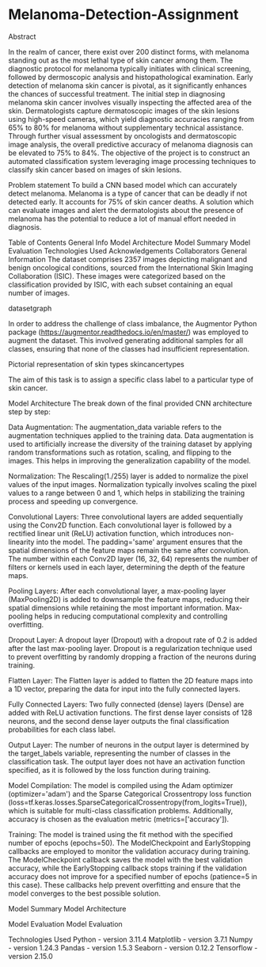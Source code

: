 # Melanoma-Detection-Assignment
Abstract

In the realm of cancer, there exist over 200 distinct forms, with melanoma standing out as the most lethal type of skin cancer among them. The diagnostic protocol for melanoma typically initiates with clinical screening, followed by dermoscopic analysis and histopathological examination. Early detection of melanoma skin cancer is pivotal, as it significantly enhances the chances of successful treatment. The initial step in diagnosing melanoma skin cancer involves visually inspecting the affected area of the skin. Dermatologists capture dermatoscopic images of the skin lesions using high-speed cameras, which yield diagnostic accuracies ranging from 65% to 80% for melanoma without supplementary technical assistance. Through further visual assessment by oncologists and dermatoscopic image analysis, the overall predictive accuracy of melanoma diagnosis can be elevated to 75% to 84%. The objective of the project is to construct an automated classification system leveraging image processing techniques to classify skin cancer based on images of skin lesions.

Problem statement
To build a CNN based model which can accurately detect melanoma. Melanoma is a type of cancer that can be deadly if not detected early. It accounts for 75% of skin cancer deaths. A solution which can evaluate images and alert the dermatologists about the presence of melanoma has the potential to reduce a lot of manual effort needed in diagnosis.

Table of Contents
General Info
Model Architecture
Model Summary
Model Evaluation
Technologies Used
Acknowledgements
Collaborators
General Information
The dataset comprises 2357 images depicting malignant and benign oncological conditions, sourced from the International Skin Imaging Collaboration (ISIC). These images were categorized based on the classification provided by ISIC, with each subset containing an equal number of images.

datasetgraph

In order to address the challenge of class imbalance, the Augmentor Python package (https://augmentor.readthedocs.io/en/master/) was employed to augment the dataset. This involved generating additional samples for all classes, ensuring that none of the classes had insufficient representation.

Pictorial representation of skin types
skincancertypes

The aim of this task is to assign a specific class label to a particular type of skin cancer.

Model Architecture
The break down of the final provided CNN architecture step by step:

Data Augmentation: The augmentation_data variable refers to the augmentation techniques applied to the training data. Data augmentation is used to artificially increase the diversity of the training dataset by applying random transformations such as rotation, scaling, and flipping to the images. This helps in improving the generalization capability of the model.

Normalization: The Rescaling(1./255) layer is added to normalize the pixel values of the input images. Normalization typically involves scaling the pixel values to a range between 0 and 1, which helps in stabilizing the training process and speeding up convergence.

Convolutional Layers: Three convolutional layers are added sequentially using the Conv2D function. Each convolutional layer is followed by a rectified linear unit (ReLU) activation function, which introduces non-linearity into the model. The padding='same' argument ensures that the spatial dimensions of the feature maps remain the same after convolution. The number within each Conv2D layer (16, 32, 64) represents the number of filters or kernels used in each layer, determining the depth of the feature maps.

Pooling Layers: After each convolutional layer, a max-pooling layer (MaxPooling2D) is added to downsample the feature maps, reducing their spatial dimensions while retaining the most important information. Max-pooling helps in reducing computational complexity and controlling overfitting.

Dropout Layer: A dropout layer (Dropout) with a dropout rate of 0.2 is added after the last max-pooling layer. Dropout is a regularization technique used to prevent overfitting by randomly dropping a fraction of the neurons during training.

Flatten Layer: The Flatten layer is added to flatten the 2D feature maps into a 1D vector, preparing the data for input into the fully connected layers.

Fully Connected Layers: Two fully connected (dense) layers (Dense) are added with ReLU activation functions. The first dense layer consists of 128 neurons, and the second dense layer outputs the final classification probabilities for each class label.

Output Layer: The number of neurons in the output layer is determined by the target_labels variable, representing the number of classes in the classification task. The output layer does not have an activation function specified, as it is followed by the loss function during training.

Model Compilation: The model is compiled using the Adam optimizer (optimizer='adam') and the Sparse Categorical Crossentropy loss function (loss=tf.keras.losses.SparseCategoricalCrossentropy(from_logits=True)), which is suitable for multi-class classification problems. Additionally, accuracy is chosen as the evaluation metric (metrics=['accuracy']).

Training: The model is trained using the fit method with the specified number of epochs (epochs=50). The ModelCheckpoint and EarlyStopping callbacks are employed to monitor the validation accuracy during training. The ModelCheckpoint callback saves the model with the best validation accuracy, while the EarlyStopping callback stops training if the validation accuracy does not improve for a specified number of epochs (patience=5 in this case). These callbacks help prevent overfitting and ensure that the model converges to the best possible solution.

Model Summary
Model Architecture

Model Evaluation
Model Evaluation

Technologies Used
Python - version 3.11.4
Matplotlib - version 3.7.1
Numpy - version 1.24.3
Pandas - version 1.5.3
Seaborn - version 0.12.2
Tensorflow - version 2.15.0
